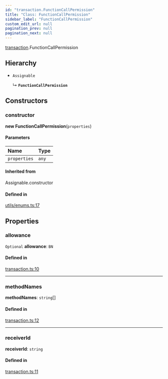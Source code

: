 ```yaml
---
id: "transaction.FunctionCallPermission"
title: "Class: FunctionCallPermission"
sidebar_label: "FunctionCallPermission"
custom_edit_url: null
pagination_prev: null
pagination_next: null
---
```


[transaction](../modules/transaction.md).FunctionCallPermission

## Hierarchy

- `Assignable`

  ↳ **`FunctionCallPermission`**

## Constructors

### constructor

**new FunctionCallPermission**(`properties`)

#### Parameters

| Name | Type |
| :------ | :------ |
| `properties` | `any` |

#### Inherited from

Assignable.constructor

#### Defined in

[utils/enums.ts:17](https://github.com/maxhr/near--near-api-js/blob/d8efa7d5/packages/near-api-js/src/utils/enums.ts#L17)

## Properties

### allowance

 `Optional` **allowance**: `BN`

#### Defined in

[transaction.ts:10](https://github.com/maxhr/near--near-api-js/blob/d8efa7d5/packages/near-api-js/src/transaction.ts#L10)

___

### methodNames

 **methodNames**: `string`[]

#### Defined in

[transaction.ts:12](https://github.com/maxhr/near--near-api-js/blob/d8efa7d5/packages/near-api-js/src/transaction.ts#L12)

___

### receiverId

 **receiverId**: `string`

#### Defined in

[transaction.ts:11](https://github.com/maxhr/near--near-api-js/blob/d8efa7d5/packages/near-api-js/src/transaction.ts#L11)
